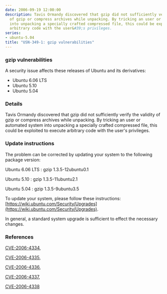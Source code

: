 ```yaml
---
date: 2006-09-19 12:00:00
description: Tavis Ormandy discovered that gzip did not sufficiently verify the validity
  of gzip or compress archives while unpacking. By tricking an user or automated system
  into unpacking a specially crafted compressed file, this could be exploited to execute
  arbitrary code with the user&#39;s privileges.
series:
- ubuntu-5.04
title: "USN-349-1: gzip vulnerabilities"
---
```


### gzip vulnerabilities

A security issue affects these releases of Ubuntu and its derivatives:

* Ubuntu 6.06 LTS
* Ubuntu 5.10
* Ubuntu 5.04

### Details

Tavis Ormandy discovered that gzip did not sufficiently verify the validity of gzip or compress archives while unpacking. By tricking an user or automated system into unpacking a specially crafted compressed file, this could be exploited to execute arbitrary code with the user&#39;s privileges.

### Update instructions

The problem can be corrected by updating your system to the following package version:

Ubuntu 6.06 LTS
 : gzip <span>1.3.5-12ubuntu0.1</span>

Ubuntu 5.10
 : gzip <span>1.3.5-11ubuntu2.1</span>

Ubuntu 5.04
 : gzip <span>1.3.5-9ubuntu3.5</span>

To update your system, please follow these instructions: [https://wiki.ubuntu.com/Security/Upgrades](https://wiki.ubuntu.com/Security/Upgrades).

In general, a standard system upgrade is sufficient to effect the necessary changes.

### References

 [CVE-2006-4334](http://people.ubuntu.com/~ubuntu-security/cve/CVE-2006-4334), 

 [CVE-2006-4335](http://people.ubuntu.com/~ubuntu-security/cve/CVE-2006-4335), 

 [CVE-2006-4336](http://people.ubuntu.com/~ubuntu-security/cve/CVE-2006-4336), 

 [CVE-2006-4337](http://people.ubuntu.com/~ubuntu-security/cve/CVE-2006-4337), 

 [CVE-2006-4338](http://people.ubuntu.com/~ubuntu-security/cve/CVE-2006-4338)
